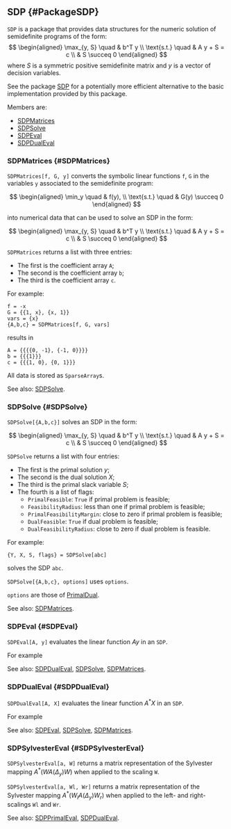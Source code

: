 ## SDP {#PackageSDP}

`SDP` is a package that provides data structures for the numeric solution
of semidefinite programs of the form:
$$
\begin{aligned}
  \max_{y, S} \quad & b^T y \\
  \text{s.t.} \quad & A y + S = c \\
                    & S \succeq 0
\end{aligned}
$$
where $S$ is a symmetric positive semidefinite matrix and $y$ is a
vector of decision variables.

See the package [SDP](#PackageSDP) for a potentially more efficient
alternative to the basic implementation provided by this package.

Members are:

* [SDPMatrices](#SDPMatrices)
* [SDPSolve](#SDPSolve)
* [SDPEval](#SDPEval)
* [SDPDualEval](#SDPDualEval)

### SDPMatrices {#SDPMatrices}

`SDPMatrices[f, G, y]` converts the symbolic linear functions `f`,
`G` in the variables `y` associated to the semidefinite program:

$$
\begin{aligned} 
  \min_y \quad & f(y), \\
  \text{s.t.} \quad & G(y) \succeq 0
\end{aligned}
$$

into numerical data that can be used to solve an SDP in the form:

$$
\begin{aligned}
  \max_{y, S} \quad & b^T y \\
  \text{s.t.} \quad & A y + S = c \\
                    & S \succeq 0
\end{aligned}
$$

`SDPMatrices` returns a list with three entries:

- The first is the coefficient array `A`;
- The second is the coefficient array `b`;
- The third is the coefficient array `c`.

For example:

	f = -x
	G = {{1, x}, {x, 1}}
	vars = {x}
	{A,b,c} = SDPMatrices[f, G, vars]

results in

	A = {{{{0, -1}, {-1, 0}}}}
	b = {{{1}}}
	c = {{{1, 0}, {0, 1}}}

All data is stored as `SparseArray`s.

See also:
[SDPSolve](#SDPSolve).

### SDPSolve {#SDPSolve}

`SDPSolve[{A,b,c}]` solves an SDP in the form:

$$
\begin{aligned}
  \max_{y, S} \quad & b^T y \\
  \text{s.t.} \quad & A y + S = c \\
                    & S \succeq 0
\end{aligned}
$$

`SDPSolve` returns a list with four entries:

- The first is the primal solution $y$;
- The second is the dual solution $X$;
- The third is the primal slack variable $S$;
- The fourth is a list of flags:
    - `PrimalFeasible`: `True` if primal problem is feasible;
    - `FeasibilityRadius`: less than one if primal problem is feasible;
    - `PrimalFeasibilityMargin`: close to zero if primal problem is feasible;
    - `DualFeasible`: `True` if dual problem is feasible;
    - `DualFeasibilityRadius`: close to zero if dual problem is feasible. 

For example:

    {Y, X, S, flags} = SDPSolve[abc]
	
solves the SDP `abc`.

`SDPSolve[{A,b,c}, options]` uses `options`.

`options` are those of [PrimalDual](#PrimalDual).

See also:
[SDPMatrices](#SDPMatrices).

### SDPEval {#SDPEval}

`SDPEval[A, y]` evaluates the linear function $A y$ in an `SDP`.

For example

See also:
[SDPDualEval](#SDPDualEval),
[SDPSolve](#SDPSolve),
[SDPMatrices](#SDPMatrices).

### SDPDualEval {#SDPDualEval}

`SDPDualEval[A, X]` evaluates the linear function $A^* X$ in an `SDP`.

For example

See also:
[SDPEval](#SDPEval),
[SDPSolve](#SDPSolve),
[SDPMatrices](#SDPMatrices).

### SDPSylvesterEval {#SDPSylvesterEval}

`SDPSylvesterEval[a, W]` returns a matrix
representation of the Sylvester mapping $A^* (W A (\Delta_y) W)$
when applied to the scaling `W`.

`SDPSylvesterEval[a, Wl, Wr]` returns a matrix
representation of the Sylvester mapping $A^* (W_l A (\Delta_y) W_r)$
when applied to the left- and right-scalings `Wl` and `Wr`.

See also:
[SDPPrimalEval](#SDPPrimalEval),
[SDPDualEval](#SDPDualEval).
